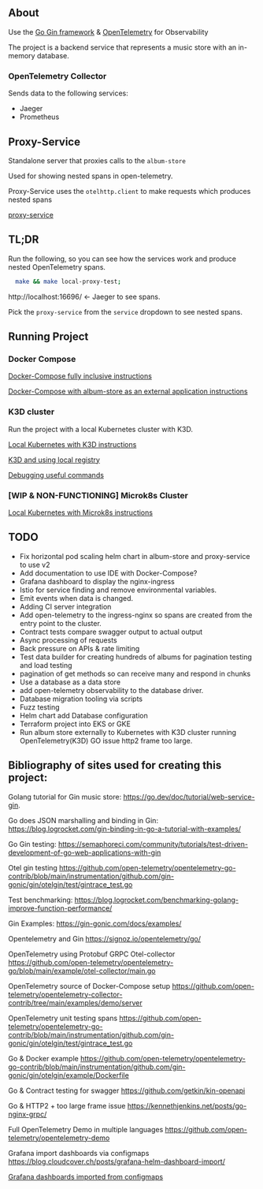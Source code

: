 ## About
Use the [Go Gin framework](https://github.com/gin-gonic/gin#gin-web-framework) & [OpenTelemetry](https://opentelemetry.io/docs/) for Observability

The project is a backend service that represents a music store with an in-memory database.

### OpenTelemetry Collector 

Sends data to the following services:
* Jaeger
* Prometheus

## Proxy-Service

Standalone server that proxies calls to the `album-store`

Used for showing nested spans in open-telemetry.

Proxy-Service uses the `otelhttp.client` to make requests which produces nested spans

[proxy-service](proxy/.)


## TL;DR
Run the following, so you can see how the services work and produce nested OpenTelemetry spans.

```bash 
  make && make local-proxy-test;
```

http://localhost:16696/ <- Jaeger to see spans. 

Pick the `proxy-service` from the `service` dropdown to see nested spans. 


## Running Project

### Docker Compose

[Docker-Compose fully inclusive instructions](docs/Run-Docker-Compose-Install-Full.md)

[Docker-Compose with album-store as an external application instructions](docs/Run-Docker-Compose-Install-Limited.md)

### K3D cluster

Run the project with a local Kubernetes cluster with K3D. 

[Local Kubernetes with K3D instructions](docs/Run-K3D.md)

[K3D and using local registry](docs/K3D-registry.md)

[Debugging useful commands](docs/K3D-Debugging.md)

### [WIP & NON-FUNCTIONING] Microk8s Cluster

[Local Kubernetes with Microk8s instructions](docs/Microk8s-Install.md)


## TODO 
* Fix horizontal pod scaling helm chart in album-store and proxy-service to use v2
* Add documentation to use IDE with Docker-Compose?
* Grafana dashboard to display the nginx-ingress
* Istio for service finding and remove environmental variables.
* Emit events when data is changed.
* Adding CI server integration
* Add open-telemetry to the ingress-nginx so spans are created from the entry point to the cluster.
* Contract tests compare swagger output to actual output
* Async processing of requests 
* Back pressure on APIs & rate limiting
* Test data builder for creating hundreds of albums for pagination testing and load testing
* pagination of get methods so can receive many and respond in chunks
* Use a database as a data store
* add open-telemetry observability to the database driver.
* Database migration tooling via scripts 
* Fuzz testing 
* Helm chart add Database configuration
* Terraform project into EKS or GKE
* Run album store externally to Kubernetes with K3D cluster running OpenTelemetry(K3D) GO issue http2 frame too large.

## Bibliography of sites used for creating this project:

Golang tutorial for Gin music store: https://go.dev/doc/tutorial/web-service-gin. 

Go does JSON marshalling and binding in Gin: https://blog.logrocket.com/gin-binding-in-go-a-tutorial-with-examples/

Go Gin testing: https://semaphoreci.com/community/tutorials/test-driven-development-of-go-web-applications-with-gin

Otel gin testing https://github.com/open-telemetry/opentelemetry-go-contrib/blob/main/instrumentation/github.com/gin-gonic/gin/otelgin/test/gintrace_test.go

Test benchmarking: https://blog.logrocket.com/benchmarking-golang-improve-function-performance/

Gin Examples: https://gin-gonic.com/docs/examples/

Opentelemetry and Gin https://signoz.io/opentelemetry/go/

OpenTelemetry using Protobuf GRPC Otel-collector https://github.com/open-telemetry/opentelemetry-go/blob/main/example/otel-collector/main.go

OpenTelemetry source of Docker-Compose setup https://github.com/open-telemetry/opentelemetry-collector-contrib/tree/main/examples/demo/server

OpenTelemetry unit testing spans https://github.com/open-telemetry/opentelemetry-go-contrib/blob/main/instrumentation/github.com/gin-gonic/gin/otelgin/test/gintrace_test.go

Go & Docker example https://github.com/open-telemetry/opentelemetry-go-contrib/blob/main/instrumentation/github.com/gin-gonic/gin/otelgin/example/Dockerfile

Go & Contract testing for swagger https://github.com/getkin/kin-openapi

Go & HTTP2 + too large frame issue https://kennethjenkins.net/posts/go-nginx-grpc/

Full OpenTelemetry Demo in multiple languages https://github.com/open-telemetry/opentelemetry-demo

Grafana import dashboards via configmaps https://blog.cloudcover.ch/posts/grafana-helm-dashboard-import/

[Grafana dashboards imported from configmaps](./docs/Grafana-Helm-Prometheus-Configmap-Dashboards.md)